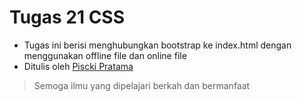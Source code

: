 # Tugas 21 CSS

- Tugas ini berisi menghubungkan bootstrap ke index.html dengan menggunakan offline file dan online file
- Ditulis oleh [Piscki Pratama](http://www.linkedin.com/in/pisckipratama)

> Semoga ilmu yang dipelajari berkah dan bermanfaat
